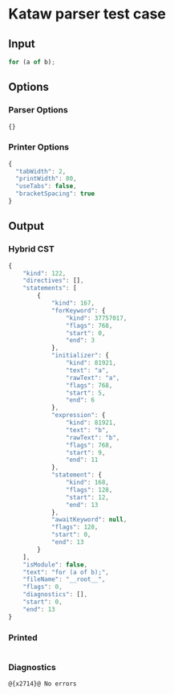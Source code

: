 # Kataw parser test case

## Input

`````js
for (a of b);
`````

## Options

### Parser Options

`````js
{}
`````

### Printer Options

`````js
{
  "tabWidth": 2,
  "printWidth": 80,
  "useTabs": false,
  "bracketSpacing": true
}
`````

## Output

### Hybrid CST

```javascript
{
    "kind": 122,
    "directives": [],
    "statements": [
        {
            "kind": 167,
            "forKeyword": {
                "kind": 37757017,
                "flags": 768,
                "start": 0,
                "end": 3
            },
            "initializer": {
                "kind": 81921,
                "text": "a",
                "rawText": "a",
                "flags": 768,
                "start": 5,
                "end": 6
            },
            "expression": {
                "kind": 81921,
                "text": "b",
                "rawText": "b",
                "flags": 768,
                "start": 9,
                "end": 11
            },
            "statement": {
                "kind": 168,
                "flags": 128,
                "start": 12,
                "end": 13
            },
            "awaitKeyword": null,
            "flags": 128,
            "start": 0,
            "end": 13
        }
    ],
    "isModule": false,
    "text": "for (a of b);",
    "fileName": "__root__",
    "flags": 0,
    "diagnostics": [],
    "start": 0,
    "end": 13
}
```

### Printed

```javascript

```

### Diagnostics

```javascript
@{x2714}@ No errors
```

